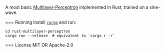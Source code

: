 A most basic [Multilayer-Perceptron](https://en.wikipedia.org/wiki/Multilayer_perceptron) implemented in Rust, trained on a sine-wave.

=== Running
Install [`cargo`](https://doc.rust-lang.org/cargo) and run:
```
cd rust-multilayer-perceptron
cargo run --release  # equivalent to `cargo r -r`
```

=== License
MIT OR Apache-2.0
